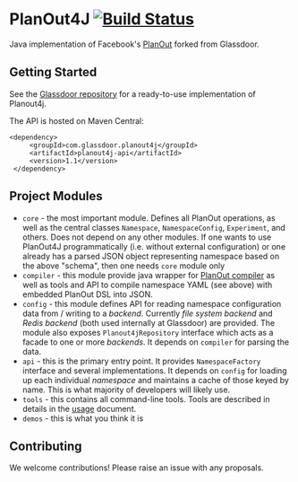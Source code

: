 # PlanOut4J [![Build Status](https://travis-ci.org/yjqg6666/planout4j.svg)](https://travis-ci.org/yjqg6666/planout4j)

Java implementation of Facebook's [PlanOut](https://facebook.github.io/planout/) forked from Glassdoor. 

## Getting Started

See the [Glassdoor repository](https://github.com/glassdoor/planout4j) for a ready-to-use implementation of Planout4j.

The API is hosted on Maven Central:

```
<dependency>
     <groupId>com.glassdoor.planout4j</groupId>
     <artifactId>planout4j-api</artifactId>
     <version>1.1</version>
 </dependency>
 ```
 
 ## Project Modules

* `core` - the most important module. Defines all PlanOut operations, as well as the central classes `Namespace`, `NamespaceConfig`, `Experiment`, and others. Does not depend on any other modules. If one wants to use PlanOut4J programmatically (i.e. without external configuration) or one already has a parsed JSON object representing namespace based on the above "schema", then one needs `core` module only
* `compiler` - this module provide java wrapper for [PlanOut compiler](https://github.com/facebook/planout/tree/master/compiler) as well as tools and API to compile namespace YAML (see above) with embedded PlanOut DSL into JSON.
* `config` - this module defines API for reading namespace configuration data from / writing to a *backend*. Currently *file system backend* and *Redis backend* (both used internally at Glassdoor) are provided. The module also exposes `Planout4jRepository` interface which acts as a facade to one or more *backends*. It depends on `compiler` for parsing the data.
* `api` - this is the primary entry point. It provides `NamespaceFactory` interface and several implementations. It depends on `config` for loading up each individual *namespace* and maintains a cache of those keyed by name. This is what majority of developers will likely use.
* `tools` - this contains all command-line tools. Tools are described in details in the [usage](USAGE.md) document.
* `demos` - this is what you think it is
 
 ## Contributing
 
 We welcome contributions! Please raise an issue with any proposals.
